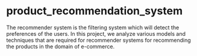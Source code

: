 # product_recommendation_system
The recommender system is the filtering system which will detect the preferences of the users. In this project, we analyze various models and techniques that are required for recommender systems for recommending the products in the domain of e-commerce.

